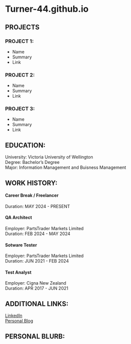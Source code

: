 # Turner-44.github.io

## PROJECTS

### PROJECT 1: 
- Name
- Summary
- Link

### PROJECT 2: 
- Name
- Summary
- Link

### PROJECT 3:
- Name
- Summary
- Link

## EDUCATION: 
University: Victoria University of Wellington  
Degree: Bachelor’s Degree   
Major: Information Management and Buisness Management  

## WORK HISTORY: 
#### Career Break / Freelancer  
  Duration: MAY 2024 - PRESENT  

#### QA Architect  
  Employer: PartsTrader Markets Limited  
  Duration: FEB 2024 - MAY 2024  

#### Sotware Tester  
  Employer: PartsTrader Markets Limited  
  Duration: JUN 2021 - FEB 2024  

#### Test Analyst  
  Employer: Cigna New Zealand  
  Duration: APR 2017 - JUN 2021  


## ADDITIONAL LINKS:
[LinkedIn](https://www.linkedin.com/in/matthewwilliamturner)  
[Personal Blog](https://www.becomingmatthew.com)

## PERSONAL BLURB:


